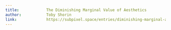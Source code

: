 ```yaml
---
title:            The Diminishing Marginal Value of Aesthetics
author:           Toby Shorin
link:             https://subpixel.space/entries/diminishing-marginal-aesthetic-value/
---
```

